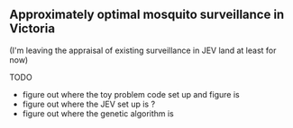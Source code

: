 ## Approximately optimal mosquito surveillance in Victoria

(I'm leaving the appraisal of existing surveillance in JEV land at least for now)

TODO
- figure out where the toy problem code set up and figure is
- figure out where the JEV set up is ?
- figure out where the genetic algorithm is


